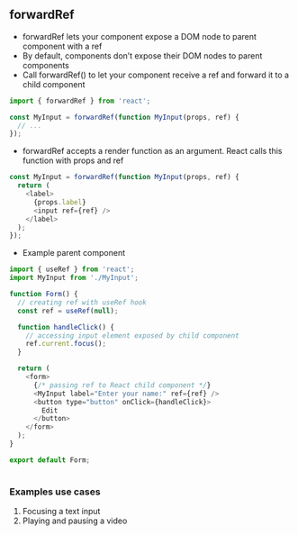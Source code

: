 ## forwardRef
- forwardRef lets your component expose a DOM node to parent component with a ref
- By default, components don’t expose their DOM nodes to parent components
- Call forwardRef() to let your component receive a ref and forward it to a child component
```js
import { forwardRef } from 'react';

const MyInput = forwardRef(function MyInput(props, ref) {
  // ...
});
```
- forwardRef accepts a render function as an argument. React calls this function with props and ref
```js
const MyInput = forwardRef(function MyInput(props, ref) {
  return (
    <label>
      {props.label}
      <input ref={ref} />
    </label>
  );
});
```
- Example parent component
```js
import { useRef } from 'react';
import MyInput from './MyInput';

function Form() {
  // creating ref with useRef hook
  const ref = useRef(null);

  function handleClick() {
    // accessing input element exposed by child component
    ref.current.focus();
  }

  return (
    <form>
      {/* passing ref to React child component */}
      <MyInput label="Enter your name:" ref={ref} />
      <button type="button" onClick={handleClick}>
        Edit
      </button>
    </form>
  );
}

export default Form;
 
```

### Examples use cases
1. Focusing a text input
2. Playing and pausing a video
